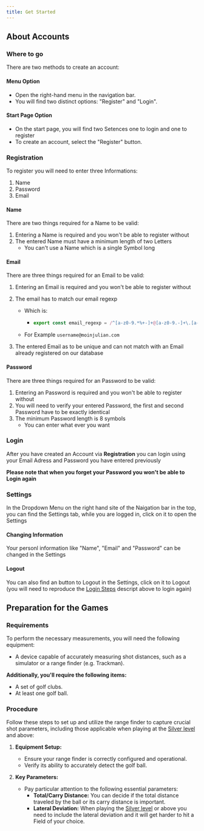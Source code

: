 ```yaml
---
title: Get Started
---
```


## About Accounts

### Where to go

There are two methods to create an account:

#### Menu Option

- Open the right-hand menu in the navigation bar.
- You will find two distinct options: "Register" and "Login".

#### Start Page Option

- On the start page, you will find two Setences one to login and one to register
- To create an account, select the "Register" button.

### Registration

To register you will need to enter three Informations:

1. Name
2. Password
3. Email

#### Name

There are two things required for a Name to be valid:

1. Entering a Name is required and you won't be able to register without
2. The entered Name must have a minimum length of two Letters
   - You can't use a Name which is a single Symbol long

#### Email

There are three things required for an Email to be valid:

1.  Entering an Email is required and you won't be able to register without
2.  The email has to match our email regexp

    - Which is:

      - ```typescript
        export const email_regexp = /^[a-z0-9.*%+-]+@[a-z0-9.-]+\.[a-z]{2,}$/;
        ```

    - For Example `username@moinjulian.com`

3.  The entered Email as to be unique and can not match with an Email already registered on our database

#### Password

There are three things required for an Password to be valid:

1. Entering an Password is required and you won't be able to register without
2. You will need to verify your entered Password, the first and second Password have to be exactly identical
3. The minimum Password length is 8 symbols
   - You can enter what ever you want

### Login

After you have created an Account via **Registration** you can login using your Email Adress and Password you have entered previously

**Please note that when you forget your Password you won't be able to Login again**

### Settings

In the Dropdown Menu on the right hand site of the Naigation bar in the top, you can find the Settings tab, while you are logged in, click on it to open the Settings

#### Changing Information

Your personl information like "Name", "Email" and "Password" can be changed in the Settings

#### Logout

You can also find an button to Logout in the Settings, click on it to Logout (you will need to reproduce the [Login Steps](#login) descript above to login again)

## Preparation for the Games

### Requirements

To perform the necessary measurements, you will need the following equipment:

- A device capable of accurately measuring shot distances, such as a simulator or a range finder (e.g. Trackman).

**Additionally, you'll require the following items:**

- A set of golf clubs.
- At least one golf ball.

### Procedure

Follow these steps to set up and utilize the range finder to capture crucial shot parameters, including those applicable when playing at the [Silver level](https://realgolf.games/dashboard/levels) and above:

1. **Equipment Setup:**

   - Ensure your range finder is correctly configured and operational.
   - Verify its ability to accurately detect the golf ball.

2. **Key Parameters:**
   - Pay particular attention to the following essential parameters:
     - **Total/Carry Distance:** You can decide if the total distance traveled by the ball or its carry distance is important.
     - **Lateral Deviation:** When playing the [Silver level](https://realgolf.games/dashboard/levels) or above you need to include the lateral deviation and it will get harder to hit a Field of your choice.
